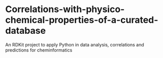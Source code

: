 # Correlations-with-physico-chemical-properties-of-a-curated-database
An RDKit project to apply Python in data analysis, correlations and predictions for cheminformatics 
